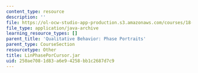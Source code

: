 ```yaml
---
content_type: resource
description: ''
file: https://ol-ocw-studio-app-production.s3.amazonaws.com/courses/18-03sc-differential-equations-fall-2011/250ae7081d83a6e94258bb1c2687d7c9_LinPhasePorCursor.jar
file_type: application/java-archive
learning_resource_types: []
parent_title: 'Qualitative Behavior: Phase Portraits'
parent_type: CourseSection
resourcetype: Other
title: LinPhasePorCursor.jar
uid: 250ae708-1d83-a6e9-4258-bb1c2687d7c9
---
```

